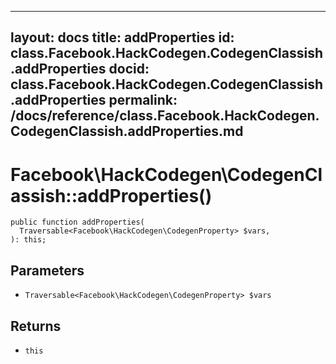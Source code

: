 
***

layout: docs
title: addProperties
id: class.Facebook.HackCodegen.CodegenClassish.addProperties
docid: class.Facebook.HackCodegen.CodegenClassish.addProperties
permalink: /docs/reference/class.Facebook.HackCodegen.CodegenClassish.addProperties.md
---







# Facebook\\HackCodegen\\CodegenClassish::addProperties()




``` Hack
public function addProperties(
  Traversable<Facebook\HackCodegen\CodegenProperty> $vars,
): this;
```




## Parameters




- ` Traversable<Facebook\HackCodegen\CodegenProperty> $vars `




## Returns




+ ` this `